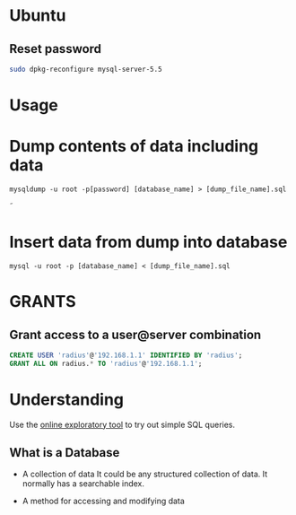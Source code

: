 # Ubuntu

## Reset password

``` bash
sudo dpkg-reconfigure mysql-server-5.5
```

# Usage

# Dump contents of data including data

```
mysqldump -u root -p[password] [database_name] > [dump_file_name].sql
```
˜
# Insert data from dump into database
```
mysql -u root -p [database_name] < [dump_file_name].sql
```

# GRANTS

## Grant access to a user@server combination

```sql
CREATE USER 'radius'@'192.168.1.1' IDENTIFIED BY 'radius';
GRANT ALL ON radius.* TO 'radius'@'192.168.1.1';
```

# Understanding
Use the [online exploratory tool](https://www.w3schools.com/sql/trysql.asp?filename=trysql_op_or) to try out simple SQL queries.

## What is a Database

* A collection of data
  It could be any structured collection of data. It normally has a searchable index.

* A method for accessing and modifying data
  


  







 






